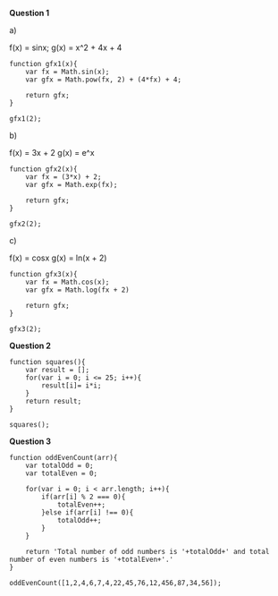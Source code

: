 **Question 1**

a)

f(x) = sinx;
g(x) = x^2 + 4x + 4

	function gfx1(x){
    	var fx = Math.sin(x);
    	var gfx = Math.pow(fx, 2) + (4*fx) + 4;
    
    	return gfx;
	}

	gfx1(2);

b)

f(x) = 3x + 2
g(x) = e^x

	function gfx2(x){
    	var fx = (3*x) + 2;
    	var gfx = Math.exp(fx);
    
    	return gfx;
	}

	gfx2(2);

c)

f(x) = cosx
g(x) = ln(x + 2)

	function gfx3(x){
    	var fx = Math.cos(x);
    	var gfx = Math.log(fx + 2)
    
    	return gfx;
	}

	gfx3(2);

**Question 2**

	function squares(){
    	var result = [];
    	for(var i = 0; i <= 25; i++){
        	result[i]= i*i;
    	}
    	return result;
	}

	squares();


**Question 3**

	function oddEvenCount(arr){
    	var totalOdd = 0;
    	var totalEven = 0;
    
    	for(var i = 0; i < arr.length; i++){
        	if(arr[i] % 2 === 0){
            	totalEven++;
        	}else if(arr[i] !== 0){
            	totalOdd++;
        	}
    	}
    
    	return 'Total number of odd numbers is '+totalOdd+' and total number of even numbers is '+totalEven+'.'
	}

	oddEvenCount([1,2,4,6,7,4,22,45,76,12,456,87,34,56]);